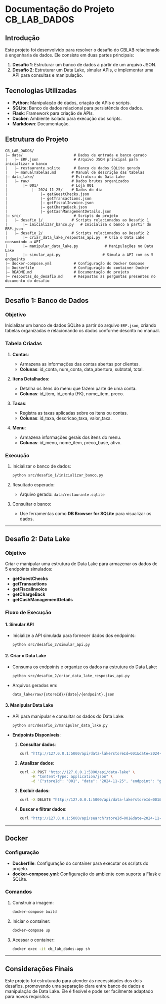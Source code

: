 # Documentação do Projeto CB_LAB_DADOS

## Introdução

Este projeto foi desenvolvido para resolver o desafio do CBLAB relacionado à engenharia de dados. Ele consiste em duas partes principais:

1. **Desafio 1**: Estruturar um banco de dados a partir de um arquivo JSON.
2. **Desafio 2**: Estruturar um Data Lake, simular APIs, e implementar uma API para consultas e manipulação.

## Tecnologias Utilizadas

- **Python**: Manipulação de dados, criação de APIs e scripts.
- **SQLite**: Banco de dados relacional para persistência dos dados.
- **Flask**: Framework para criação de APIs.
- **Docker**: Ambiente isolado para execução dos scripts.
- **Markdown**: Documentação.

## Estrutura do Projeto

```
CB_LAB_DADOS/
|— data/                       # Dados de entrada e banco gerado
|   |— ERP.json                # Arquivo JSON principal para inicializar o banco
|   |— restaurante.sqlite      # Banco de dados SQLite gerado
|   |— manualTabelas.md       # Manual de descrição das tabelas
|— data_lake/                 # Estrutura do Data Lake
|   |— raw/                   # Dados brutos organizados
|       |— 001/               # Loja 001
|           |— 2024-11-25/    # Dados do dia
|               |— getGuestChecks.json
|               |— getTransactions.json
|               |— getFiscalInvoice.json
|               |— getChargeBack.json
|               |— getCashManagementDetails.json
|— src/                        # Scripts do projeto
|   |— desafio_1/             # Scripts relacionados ao Desafio 1
|       |— inicializar_banco.py   # Inicializa o banco a partir do ERP.json
|   |— desafio_2/             # Scripts relacionados ao Desafio 2
|       |— criar_data_lake_respostas_api.py  # Cria o Data Lake consumindo a API
|       |— manipular_data_lake.py            # Manipulações no Data Lake
|       |— simular_api.py                   # Simula a API com os 5 endpoints
|— docker-compose.yml          # Configuração do Docker Compose
|— Dockerfile                  # Configuração do container Docker
|— README.md                   # Documentação do projeto
|— respostas_do_desafio.md     # Respostas as perguntas presentes no documento do desafio
```

---

## Desafio 1: Banco de Dados

### **Objetivo**

Inicializar um banco de dados SQLite a partir do arquivo `ERP.json`, criando tabelas organizadas e relacionando os dados conforme descrito no manual.

### **Tabela Criadas**

1. **Contas**:
   - Armazena as informações das contas abertas por clientes.
   - **Colunas**: id_conta, num_conta, data_abertura, subtotal, total.

2. **Itens Detalhados**:
   - Detalha os itens do menu que fazem parte de uma conta.
   - **Colunas**: id_item, id_conta (FK), nome_item, preco.

3. **Taxas**:
   - Registra as taxas aplicadas sobre os itens ou contas.
   - **Colunas**: id_taxa, descricao_taxa, valor_taxa.

4. **Menu**:
   - Armazena informações gerais dos itens do menu.
   - **Colunas**: id_menu, nome_item, preco_base, ativo.

### **Execução**

1. Inicializar o banco de dados:
   ```bash
   python src/desafio_1/inicializar_banco.py
   ```

2. Resultado esperado:
   - Arquivo gerado: `data/restaurante.sqlite`

3. Consultar o banco:
   - Use ferramentas como **DB Browser for SQLite** para visualizar os dados.

---

## Desafio 2: Data Lake

### **Objetivo**

Criar e manipular uma estrutura de Data Lake para armazenar os dados de 5 endpoints simulados:

- **getGuestChecks**
- **getTransactions**
- **getFiscalInvoice**
- **getChargeBack**
- **getCashManagementDetails**

### **Fluxo de Execução**

#### 1. Simular API

- Inicialize a API simulada para fornecer dados dos endpoints:
  ```bash
  python src/desafio_2/simular_api.py
  ```

#### 2. Criar o Data Lake

- Consuma os endpoints e organize os dados na estrutura do Data Lake:
  ```bash
  python src/desafio_2/criar_data_lake_respostas_api.py
  ```

- Arquivos gerados em:
  ```
  data_lake/raw/{storeId}/{date}/{endpoint}.json
  ```

#### 3. Manipular Data Lake

- API para manipular e consultar os dados do Data Lake:
  ```bash
  python src/desafio_2/manipular_data_lake.py
  ```

- **Endpoints Disponíveis**:
  1. **Consultar dados**:
     ```bash
     curl "http://127.0.0.1:5000/api/data-lake?storeId=001&date=2024-11-25&endpoint=getGuestChecks"
     ```

  2. **Atualizar dados**:
     ```bash
     curl -X POST "http://127.0.0.1:5000/api/data-lake" \
          -H "Content-Type: application/json" \
          -d '{"storeId": "001", "date": "2024-11-25", "endpoint": "getGuestChecks", "data": [{"id": 3, "subtotal": 150.0, "total": 180.0}]}'
     ```

  3. **Excluir dados**:
     ```bash
     curl -X DELETE "http://127.0.0.1:5000/api/data-lake?storeId=001&date=2024-11-25&endpoint=getGuestChecks"
     ```

  4. **Buscar e filtrar dados**:
     ```bash
     curl "http://127.0.0.1:5000/api/search?storeId=001&date=2024-11-25&endpoint=getGuestChecks&key=id&value=1"
     ```

---

## Docker

### **Configuração**

- **Dockerfile**: Configuração do container para executar os scripts do projeto.
- **docker-compose.yml**: Configuração do ambiente com suporte a Flask e SQLite.

### **Comandos**

1. Construir a imagem:
   ```bash
   docker-compose build
   ```

2. Iniciar o container:
   ```bash
   docker-compose up
   ```

3. Acessar o container:
   ```bash
   docker exec -it cb_lab_dados-app sh
   ```

---

## Considerações Finais

Este projeto foi estruturado para atender às necessidades dos dois desafios, promovendo uma separação clara entre banco de dados e manipulação de Data Lake. Ele é flexível e pode ser facilmente adaptado para novos requisitos.

